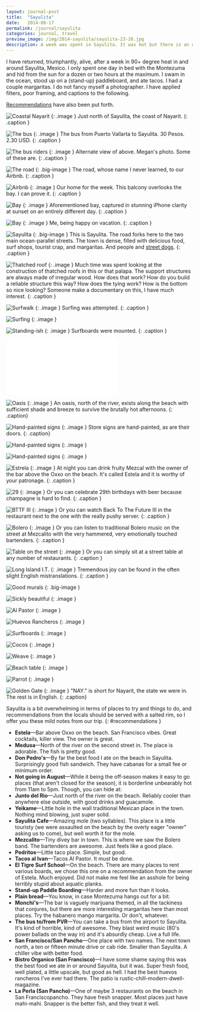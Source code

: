 ```yaml
---
layout: journal-post
title:  "Sayulita"
date:   2014-08-17
permalink: /journal/sayulita
categories: journal, travel
preview_image: /img/2014-sayulita/sayulita-23-26.jpg
description: A week was spent in Sayulita. It was hot but there is an ocean there. I took some photos and wrote some words.
---
```


I have returned, triumphantly, alive, after a week in 90+ degree heat in and around Sayulita, Mexico. I only spent one day in bed with the Montezuma and hid from the sun for a dozen or two hours at the maximum. I swam in the ocean, stood up on a (stand-up) paddleboard, and ate tacos. I had a couple margaritas. I do not fancy myself a photographer. I have applied filters, poor framing, and captions to the following.

<a href="#recommendations">Recommendations</a> have also been put forth.

![Coastal Nayarit](/img/2014-sayulita/sayulita-25-26.jpg "Coastal Nayarit")
{: .image }
Just north of Sayulita, the coast of Nayarit.
{: .caption }

![The bus](/img/2014-sayulita/sayulita-24-26.jpg "The bus")
{: .image }
The bus from Puerto Vallarta to Sayulita. 30 Pesos. 2.30 USD.
{: .caption }

![The bus riders](/img/2014-sayulita/megan/sayulita-12-12.jpg "The bus riders")
{: .image }
Alternate view of above. Megan's photo. Some of these are.
{: .caption }

![The road](/img/2014-sayulita/sayulita-23-26.jpg "The road")
{: .big-image }
The road, whose name I never learned, to our Airbnb.
{: .caption }

![Airbnb](/img/2014-sayulita/sayulita-21-26.jpg "Airbnb")
{: .image }
Our home for the week. This balcony overlooks the bay. I can prove it.
{: .caption }

![Bay](/img/2014-sayulita/sayulita-15-26.jpg "Bay")
{: .image }
Aforementioned bay, captured in stunning iPhone clarity at sunset on an entirely different day.
{: .caption }

![Bay](/img/2014-sayulita/megan/sayulita-11-12.jpg "Bay")
{: .image }
Me, being happy on vacation.
{: .caption }

![Sayulita](/img/2014-sayulita/sayulita-18-26.jpg "Sayulita")
{: .big-image }
This is Sayulita. The road forks here to the two main ocean-parallel streets. The town is dense, filled with delicious food, surf shops, tourist crap, and margaritas. And people and <a href="http://society6.com/meganleppla/sayulita-street-dogs_bag#26=197">street dogs</a>.
{: .caption }

![Thatched roof](/img/2014-sayulita/sayulita-2-26.jpg "Thatched roof")
{: .image }
Much time was spent looking at the construction of thatched roofs in this or that palapa. The support structures are always made of irregular wood. How does that work? How do you build a reliable structure this way? How does the tying work? How is the bottom so nice looking? Someone make a documentary on this, I have much interest.
{: .caption }

![Surfwalk](/img/2014-sayulita/megan/sayulita-8-12.jpg "Surfwalk")
{: .image }
Surfing was attempted.
{: .caption }

![Surfing](/img/2014-sayulita/sayulita-19-26.jpg "Surfing")
{: .image }

![Standing-ish](/img/2014-sayulita/megan/sayulita-7-12.jpg "Standing-ish")
{: .image }
Surfboards were mounted.
{: .caption }

<p class="video video-16x9">
  <iframe src="//player.vimeo.com/video/103672195?title=0&amp;byline=0&amp;portrait=0&amp;color=ffffff" frameborder="0" webkitallowfullscreen mozallowfullscreen allowfullscreen></iframe>
</p>

![Oasis](/img/2014-sayulita/sayulita-20-26.jpg "Oasis")
{: .image }
An oasis, north of the river, exists along the beach with sufficient shade and breeze to survive the brutally hot afternoons.
{: .caption}

![Hand-painted signs](/img/2014-sayulita/sayulita-6-26.jpg "Hand-painted signs")
{: .image }
Store signs are hand-painted, as are their doors.
{: .caption}

![Hand-painted signs](/img/2014-sayulita/sayulita-13-26.jpg "Hand-painted signs")
{: .image }

![Hand-painted signs](/img/2014-sayulita/sayulita-14-26.jpg "Hand-painted signs")
{: .image }

![Estrela](/img/2014-sayulita/sayulita-22-26.jpg "Estrela")
{: .image }
At night you can drink fruity Mezcal with the owner of the bar above the Oxxo on the beach. It's called Estela and it is worthy of your patronage.
{: .caption }

![29](/img/2014-sayulita/sayulita-17-26.jpg "29")
{: .image }
Or you can celebrate 29th birthdays with beer because champagne is hard to find.
{: .caption }

![BTTF III](/img/2014-sayulita/sayulita-3-26.jpg "BTTF III")
{: .image }
Or you can watch Back To The Future III in the restaurant next to the one with the really pushy server.
{: .caption }

![Bolero](/img/2014-sayulita/megan/sayulita-9-12.jpg "Bolero")
{: .image }
Or you can listen to traditional Bolero music on the street at Mezcalito with the very hammered, very emotionally touched bartenders.
{: .caption }

![Table on the street](/img/2014-sayulita/megan/sayulita-3-12.jpg "Table on the street")
{: .image }
Or you can simply sit at a street table at any number of restaurants.
{: .caption }

![Long Island I.T.](/img/2014-sayulita/sayulita-8-26.jpg "Long Island I.T.")
{: .image }
Tremendous joy can be found in the often slight English mistranslations.
{: .caption }

![Good murals](/img/2014-sayulita/sayulita-9-26.jpg "Good murals")
{: .big-image }

![Sickly beautiful](/img/2014-sayulita/sayulita-4-26.jpg "Sickly beautiful")
{: .image }

![Al Pastor](/img/2014-sayulita/sayulita-5-26.jpg "Al Pastor")
{: .image }

![Huevos Rancheros](/img/2014-sayulita/sayulita-12-26.jpg "Huevos Rancheros")
{: .image }

![Surfboards](/img/2014-sayulita/megan/sayulita-2-12.jpg "Surfboards")
{: .image }

![Cocos](/img/2014-sayulita/megan/sayulita-4-12.jpg "Cocos")
{: .image }

![Weave](/img/2014-sayulita/megan/sayulita-5-12.jpg "Weave")
{: .image }

![Beach table](/img/2014-sayulita/sayulita-10-26.jpg "Beach table")
{: .image }

![Parrot](/img/2014-sayulita/megan/sayulita-1-12.jpg "Parrot")
{: .image }

![Golden Gate](/img/2014-sayulita/sayulita-11-26.jpg "Golden Gate")
{: .image }
"NAY." is short for Nayarit, the state we were in. The rest is in English.
{: .caption}

Sayulita is a bit overwhelming in terms of places to try and things to do, and recommendations from the locals should be served with a salted rim, so I offer you these mild notes from our trip.
{: #recommendations }

 - **Estela**—Bar above Oxxo on the beach. San Francisco vibes. Great cocktails, killer view. The owner is great.
 - **Medusa**—North of the river on the second street in. The place is adorable. The fish is pretty good.
 - **Don Pedro's**—By far the best food I ate on the beach in Sayulita. Surprisingly good fish sandwich. They have cabanas for a small fee or minimum order.
 - **Not going in August**—While it being the off-season makes it easy to go places (that aren't closed for the season), it is borderline unbearably hot from 11am to 5pm. Though, you can hide at:
 - **Junto del Rio**—Just north of the river on the beach. Reliably cooler than anywhere else outside, with good drinks and guacamole.
 - **Yeikame**—Little hole in the wall traditional Mexican place in the town. Nothing mind blowing, just super solid.
 - **Sayulita Cafe**—Amazing mole (two syllables). This place is a little touristy (we were assaulted on the beach by the overly eager "owner" asking us to come), but well worth it for the mole.
 - **Mezcalito**—Tiny divey bar in town. This is where we saw the Bolero band. The bartenders are awesome. Just feels like a good place.
 - **Pedritos**—Little taco place. Simple, but good.
 - **Tacos al Ivan**—Tacos Al Pastor. It must be done.
 - **El Tigre Surf School**—On the beach. There are many places to rent various boards, we chose this one on a recommendation from the owner of Estela. Much enjoyed. Did not make me feel like an asshole for being terribly stupid about aquatic planks.
 - **Stand-up Paddle Boarding**—Harder and more fun than it looks.
 - **Plain bread**—You know, in case Montezuma hangs out for a bit.
 - **Monchi's**—The bar is vaguely marijuana themed, in all the tackiness that conjures, but there are more interesting margaritas here than most places. Try the habanero mango margarita. Or don't, whatever.
 - **The bus to/from PVR**—You can take a bus from the airport to Sayulita. It's kind of horrible, kind of awesome. They blast weird music (80's power ballads on the way in) and it's absurdly cheap. Live a full life.
 - **San Francisco/San Pancho**—One place with two names. The next town north, a ten or fifteen minute drive or cab ride. Smaller than Sayulita. A chiller vibe with better food.
 - **Bistro Organico (San Francisco)**—I have some shame saying this was the best food we ate in or around Sayulita, but it was. Super fresh food, well plated, a little upscale, but good as hell. I had the best huevos rancheros I've ever had there. The patio is rustic-chill-modern-dwell-magazine.
 - **La Perla (San Pancho)**—One of maybe 3 restaurants on the beach in San Franciscopancho. They have fresh snapper. Most places just have mahi-mahi. Snapper is the better fish, and they treat it well.